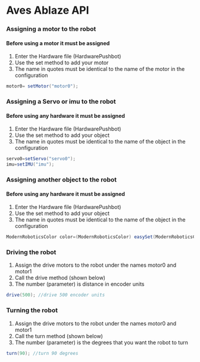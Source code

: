 # Aves Ablaze API
### Assigning a motor to the robot
#### Before using a motor it must be assigned
 1. Enter the Hardware file (HardwarePushbot)
 1. Use the set method to add your motor
 1. The name in quotes must be identical to the name of the motor in the configuration
``` java
motor0= setMotor("motor0");
```
### Assigning a Servo or imu to the robot 
#### Before using any hardware it must be assigned
 1. Enter the Hardware file (HardwarePushbot)
 1. Use the set method to add your object
 1. The name in quotes must be identical to the name of the object in the configuration
 ```java
 servo0=setServo("servo0");
 imu=setIMU("imu");
 ```
 ### Assigning another object to the robot
 #### Before using any hardware it must be assigned
 1. Enter the Hardware file (HardwarePushbot)
 1. Use the set method to add your object
 1. The name in quotes must be identical to the name of the object in the configuration
 ```java
 ModernRoboticsColor color=(ModernRoboticsColor) easySet(ModernRoboticsColor.class, "color");
 ```
### Driving the robot
1. Assign the drive motors to the robot under the names motor0 and motor1 
1. Call the drive method (shown below)
1. The number (parameter) is distance in encoder units
``` java
drive(500); //drive 500 encoder units
```
### Turning the robot
1. Assign the drive motors to the robot under the names motor0 and motor1
1. Call the turn method (shown below)
1. The number (parameter) is the degrees that you want the robot to turn
```java
turn(90); //turn 90 degrees

